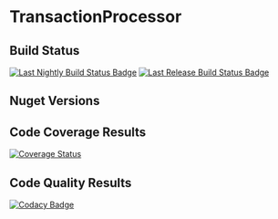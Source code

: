 # TransactionProcessor

## Build Status

[![Last Nightly Build Status Badge](https://github.com/StuartFerguson/TransactionProcessor/workflows/Nightly%20Build/badge.svg)](https://github.com/StuartFerguson/TransactionProcessor/workflows/Nightly%20Build/badge.svg)
[![Last Release Build Status Badge](https://github.com/StuartFerguson/TransactionProcessor/workflows/Release/badge.svg)](https://github.com/StuartFerguson/TransactionProcessor/workflows/Release/badge.svg)

## Nuget Versions



## Code Coverage Results

[![Coverage Status](https://coveralls.io/repos/github/StuartFerguson/TransactionProcessor/badge.svg)](https://coveralls.io/github/StuartFerguson/TransactionProcessor)

## Code Quality Results

[![Codacy Badge](https://api.codacy.com/project/badge/Grade/5bcb33c3c68e473193a872f0d3375f61)](https://www.codacy.com/manual/stuart_ferguson1/TransactionProcessor?utm_source=github.com&amp;utm_medium=referral&amp;utm_content=StuartFerguson/TransactionProcessor&amp;utm_campaign=Badge_Grade)
